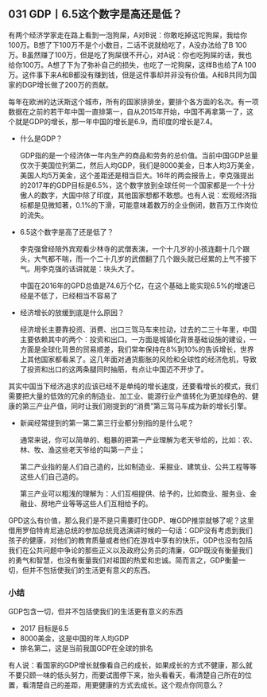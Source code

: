 ## 031 GDP丨6.5这个数字是高还是低？

有两个经济学家走在路上看到一泡狗屎，A对B说：你敢吃掉这坨狗屎，我给你100万。B想了下100万不是个小数目，二话不说就给吃了，A没办法给了B 100万。B虽然赚了100万，但是吃了狗屎很不开心，对A说：你也吃狗屎的话，我也给你100万。A想了下为了弥补自己的损失，也吃了一坨狗屎，这样B也给了A 100万。这件事下来A和B都没有赚到钱，但是这件事却并非没有价值。A和B共同为国家的DGP增长做了200万的贡献。

每年在欧洲的达沃斯这个城市，所有的国家排排坐，要排个各方面的名次。有一项数据在之前的若干年中国一直排第一，自从2015年开始，中国不再拿第一了，这个就是GDP的增长，那一年中国的增长是6.9，而印度的增长是7.4。

- 什么是GDP？
	
	GDP指的是一个经济体一年内生产的商品和劳务的总价值。当前中国GDP总量仅次于美国位列第二，然后人均GDP，我们是8000美金，日本人均3万美金，美国人均5万美金，这个差距还是相当巨大。16年的两会报告上，李克强提出的2017年的GDP目标是6.5%，这个数字放到全球任何一个国家都是一个十分傲人的数字，大国中除了印度，其他国家想都不敢想。也有人说：宏观经济指标都是见微知著，0.1%的下滑，可能意味着数万的企业倒闭，数百万工作岗位的流失。
	
- 6.5这个数字是高了还是低了？

	李克强曾经陪外宾观看少林寺的武僧表演，一个十几岁的小孩连翻十几个跟头，大气都不喘，而一个二十几岁的武僧翻了几个跟头就已经累的上气不接下气。用李克强的话讲就是：块头大了。
	
	中国在2016年的GPD总值是74.6万个亿，在这个基础上能实现6.5%的增速已经是不低了，已经相当不容易了
	
- 经济增长的放缓到底是什么原因？

	经济增长主要靠投资、消费、出口三驾马车来拉动，过去的二三十年里，中国主要依赖其中的两个：投资和出口。一方面是城镇化背景基础设施的建设，一方面是全球化背景的贸易顺差，我们常年保持在8%到10%的告诉增长，世界上其他国家都看呆了。这几年面对通货膨胀的风险和全球性的经济危机，导致了投资和出口的这两条腿同时抽筋，有点让中国迈不开步了。
	

其实中国当下经济追求的应该已经不是单纯的增长速度，还要看增长的模式，我们需要把大量的低效的冗余的制造业、加工业、能源行业产值转化为更加绿色的、健康的第三产业产值，同时让我们刚提到的“消费”第三驾马车成为新的增长引擎。

- 新闻经常提到的第一第二第三行业都分别指的是什么呢？

	通常来说，你可以简单的、粗暴的把第一产业理解为老天爷给的，比如：农、林、牧、渔这些老天爷给的叫第一产业；
	
	第二产业指的是人们自己造的，比如制造业、采掘业、建筑业、公共工程等等这些人们自己造的。
	
	第三产业可以粗浅的理解为：人们互相提供、给予的，比如商业、服务业、金融业、房地产业等等这些人们互相给予的。
	
	
GPD这么有价值，那么我们是不是只需要盯住GDP、唯GDP推崇就够了呢？这里借用罗伯特肯尼迪总统的参加总统竞选演讲时候的一句话：GDP没有考虑到我们孩子的健康，对他们的教育质量或者他们在游戏中享有的快乐，GDP也没有包括我们在公共问题中争论的那些正义以及政府公务员的清廉，GDP既没有衡量我们的勇气和智慧，也没有衡量我们对祖国的热爱和忠诚。简而言之，GDP衡量一切，但并不包括使我们的生活更有意义的东西。

### 小结

GDP包含一切，但并不包括使我们的生活更有意义的东西

- 2017 目标是6.5
- 8000美金，这是中国的年人均GDP
- 排名第二，这是当前我国GDP在全球的排名

有人说：看国家的GDP增长就像看自己的成长，如果成长的方式不健康，那么就不要只顾一味的低头努力，而要试图停下来，抬头看看天，看清楚自己所在的位置，看清楚自己的差距，用更健康的方式去成长。这个观点你同意么？

